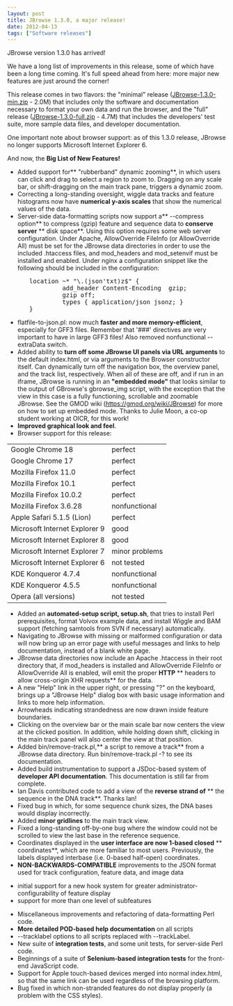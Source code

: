```yaml
---
layout: post
title: JBrowse 1.3.0, a major release!
date: 2012-04-13
tags: ["Software releases"]
---
```


JBrowse version 1.3.0 has arrived!

We have a long list of improvements in this release, some of which have been a long time coming. It's full speed ahead from here: more major new features are just around the corner!

This release comes in two flavors: the "minimal" release ([JBrowse-1.3.0-min.zip](https://jbrowse.org/releases/JBrowse-1.3.0-min.zip "download JBrowse-1.3.0-min.zip") - 2.0M) that includes only the software and documentation necessary to format your own data and run the browser, and the "full" release ([JBrowse-1.3.0-full.zip](https://jbrowse.org/releases/JBrowse-1.3.0-full.zip "download JBrowse-1.3.0-full.zip") - 4.7M) that includes the developers' test suite, more sample data files, and developer documentation.

One important note about browser support: as of this 1.3.0 release, JBrowse no longer supports Microsoft Internet Explorer 6.

And now, the **Big List of New Features!**

-   Added support for** "rubberband" dynamic zooming**, in which users can
    click and drag to select a region to zoom to. Dragging on any
    scale bar, or shift-dragging on the main track pane, triggers a
    dynamic zoom.
-   Correcting a long-standing oversight, wiggle data tracks and
    feature histograms now have **numerical y-axis scales** that show the
    numerical values of the data.
-   Server-side data-formatting scripts now support a** --compress option**
to compress (gzip) feature and sequence data to **conserve server**
** disk space**. Using this option requires some web server
configuration. Under Apache, AllowOverride FileInfo (or
AllowOverride All) must be set for the JBrowse data directories in
order to use the included .htaccess files, and mod_headers and
mod_setenvif must be installed and enabled. Under nginx a
configuration snippet like the following should be included in the
configuration:
<pre>      location ~* "\.(json'txt)z$" {
               add_header Content-Encoding  gzip;
               gzip off;
               types { application/json jsonz; }
      }</pre>

-   flatfile-to-json.pl: now much **faster and more memory-efficient**,
    especially for GFF3 files. Remember that '###' directives are very
    important to have in large GFF3 files! Also removed nonfunctional
    --extraData switch.
-   Added ability to **turn off some JBrowse UI panels via URL arguments**
    to the default index.html, or via arguments to the Browser
    constructor itself. Can dynamically turn off the navigation box,
    the overview panel, and the track list, respectively. When all of
    these are off, and if run in an iframe, JBrowse is running in an
    **"embedded mode"** that looks similar to the output of GBrowse's
    gbrowse_img script, with the exception that the view in this case
    is a fully functioning, scrollable and zoomable JBrowse. See the
    GMOD wiki (https://gmod.org/wiki/JBrowse) for more on how to set up
    embedded mode. Thanks to Julie Moon, a co-op student working at
    OICR, for this work!
-   **Improved graphical look and feel**.
-   Browser support for this release:
<table>
<tbody>
<tr>
<td>Google Chrome 18</td>
<td>perfect</td>
</tr>
<tr>
<td>Google Chrome 17</td>
<td>perfect</td>
</tr>
<tr>
<td>Mozilla Firefox 11.0</td>
<td>perfect</td>
</tr>
<tr>
<td>Mozilla Firefox 10.1</td>
<td>perfect</td>
</tr>
<tr>
<td>Mozilla Firefox 10.0.2</td>
<td>perfect</td>
</tr>
<tr>
<td>Mozilla Firefox 3.6.28</td>
<td>nonfunctional</td>
</tr>
<tr>
<td>Apple Safari 5.1.5 (Lion)</td>
<td>perfect</td>
</tr>
<tr>
<td>Microsoft Internet Explorer 9</td>
<td>good</td>
</tr>
<tr>
<td>Microsoft Internet Explorer 8</td>
<td>good</td>
</tr>
<tr>
<td>Microsoft Internet Explorer 7</td>
<td>minor problems</td>
</tr>
<tr>
<td>Microsoft Internet Explorer 6</td>
<td>not tested</td>
</tr>
<tr>
<td>KDE Konqueror 4.7.4</td>
<td>nonfunctional</td>
</tr>
<tr>
<td>KDE Konqueror 4.5.5</td>
<td>nonfunctional</td>
</tr>
<tr>
<td>Opera (all versions)</td>
<td>not tested</td>
</tr>
</tbody>
</table>

-   Added an **automated-setup script, setup.sh**, that tries to install
    Perl prerequisites, format Volvox example data, and install Wiggle
    and BAM support (fetching samtools from SVN if necessary)
    automatically.
-   Navigating to JBrowse with missing or malformed configuration or
    data will now bring up an error page with useful messages and links
    to help documentation, instead of a blank white page.
-   JBrowse data directories now include an Apache .htaccess in their
    root directory that, if mod_headers is installed and AllowOverride
    FileInfo or AllowOverride All is enabled, will emit the proper **HTTP**
    ** headers to allow cross-origin XHR requests** for the data.
-   A new "Help" link in the upper right, or pressing "?" on the
    keyboard, brings up a "JBrowse Help" dialog box with basic usage
    information and links to more help information.
-   Arrowheads indicating strandedness are now drawn inside feature
    boundaries.
-   Clicking on the overview bar or the main scale bar now centers the
    view at the clicked position. In addition, while holding down
    shift, clicking in the main track panel will also center the view
    at that position.
-   Added bin/remove-track.pl,** a script to remove a track** from a
    JBrowse data directory. Run bin/remove-track.pl -? to see its
    documentation.
-   Added build instrumentation to support a JSDoc-based system of
    **developer API documentation**. This documentation is still far from
    complete.
-   Ian Davis contributed code to add a view of the **reverse strand of**
    ** the sequence in the DNA track**. Thanks Ian!
-   Fixed bug in which, for some sequence chunk sizes, the DNA bases
    would display incorrectly.
-   Added **minor gridlines** to the main track view.
-   Fixed a long-standing off-by-one bug where the window could not be
    scrolled to view the last base in the reference sequence.
-   Coordinates displayed in the **user interface are now 1-based closed**
    ** coordinates**, which are more familiar to most users. Previously,
    the labels displayed interbase (i.e. 0-based half-open)
    coordinates.
-   **NON-BACKWARDS-COMPATIBLE** improvements to the JSON format used for
    track configuration, feature data, and image data

*   initial support for a new hook system for greater
    administrator-configurability of feature display
*   support for more than one level of subfeatures

-   Miscellaneous improvements and refactoring of data-formatting Perl
    code.
-   **More detailed POD-based help documentation** on all scripts
-   --tracklabel options to all scripts replaced with --trackLabel.
-   New suite of **integration tests**, and some unit tests, for
    server-side Perl code.
-   Beginnings of a suite of **Selenium-based integration tests** for the
    front-end JavaScript code.
-   Support for Apple touch-based devices merged into normal
    index.html, so that the same link can be used regardless of the
    browsing platform.
-   Bug fixed in which non-stranded features do not display properly
    (a problem with the CSS styles).

